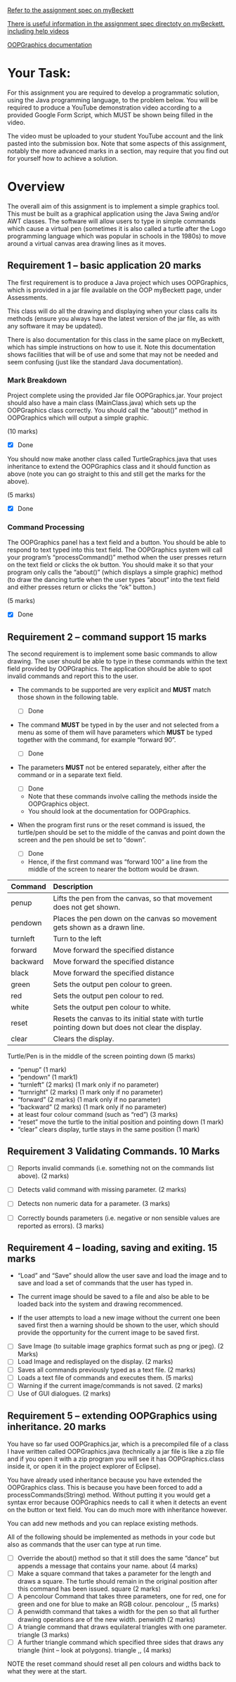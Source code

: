 [Refer to the assignment spec on myBeckett](https://drive.google.com/file/d/1ooGVFk3eAOXwvRC950gcW1g2m1jtAKIX/view)

[There is useful information in the assignment spec directoty on myBeckett, including help videos](https://my.leedsbeckett.ac.uk/ultra/courses/_167312_1/cl/outline)

[OOPGraphics documentation](https://lbu-oop.github.io/OOPturtleGraphicsLibrary/uk/ac/leedsbeckett/oop/OOPGraphics.html)

# Your Task:
For this assignment you are required to develop a programmatic solution, using the Java
programming language, to the problem below. You will be required to produce a YouTube
demonstration video according to a provided Google Form Script, which MUST be
shown being filled in the video. 

The video must be uploaded to your student
YouTube account and the link pasted into the submission box. Note that some aspects
of this assignment, notably the more advanced marks in a section, may require that you find
out for yourself how to achieve a solution.

# Overview
The overall aim of this assignment is to implement a simple graphics tool. This must be built
as a graphical application using the Java Swing and/or AWT classes. The software will allow
users to type in simple commands which cause a virtual pen (sometimes it is also called a
turtle after the Logo programming language which was popular in schools in the 1980s) to
move around a virtual canvas area drawing lines as it moves.

## Requirement 1 – basic application 20 marks

The first requirement is to produce a Java project which uses OOPGraphics, which is
provided in a jar file available on the OOP myBeckett page, under Assessments. 

This class will do all the drawing and displaying when your class calls its methods (ensure
you always have the latest version of the jar file, as with any software it may be
updated). 

There is also documentation for this class in the same place on myBeckett,
which has simple instructions on how to use it. Note this documentation shows
facilities that will be of use and some that may not be needed and seem confusing
(just like the standard Java documentation).

### Mark Breakdown
Project complete using the provided Jar file OOPGraphics.jar. Your project should also have
a main class (MainClass.java) which sets up the OOPGraphics class correctly. You should
call the “about()” method in OOPGraphics which will output a simple graphic.

(10 marks)
-[x] Done

You should now make another class called TurtleGraphics.java that uses inheritance to extend
the OOPGraphics class and it should function as above (note you can go straight to this and
still get the marks for the above).

(5 marks)
-[x] Done

### Command Processing
The OOPGraphics panel has a text field and a button. You should be able to respond to text
typed into this text field. The OOPGraphics system will call your program’s
“processCommand()” method when the user presses return on the text field or clicks the ok
button. You should make it so that your program only calls the “about()” (which displays a
simple graphic) method (to draw the dancing turtle when the user types “about” into the text
field and either presses return or clicks the “ok” button.)

(5 marks)
-[x] Done

## Requirement 2 – command support 15 marks
The second requirement is to implement some basic commands to allow drawing. The
user should be able to type in these commands within the text field provided by
OOPGraphics. The application should be able to spot invalid commands and report
this to the user. 

- The commands to be supported are very explicit and **MUST** match those shown in the following table. 
  -[ ] Done
- The command **MUST** be typed in by the user and  not selected from a menu as some of them will 
have parameters which **MUST** be typed together with the command, for example “forward 90”. 
  - [ ] Done
- The parameters **MUST** not be entered separately, either after the command or in a separate text field. 
  -[ ] Done

  - Note that these commands involve calling the methods inside the OOPGraphics object. 
  - You should look at the documentation for OOPGraphics.

- When the program first runs or the reset command is issued, the turtle/pen
should be set to the middle of the canvas and point down the screen and the
pen should be set to “down”.
  -[ ] Done
  - Hence, if the first command was “forward 100” a line
  from the middle of the screen to nearer the bottom would be drawn.

| Command             | Description                                                                                      |
|:--------------------|:-------------------------------------------------------------------------------------------------|
| penup               | Lifts the pen from the canvas, so that movement does not get shown.                              |
| pendown             | Places the pen down on the canvas so movement gets shown as a drawn line.                        |
| turnleft <degrees>  | Turn <degrees> to the left                                                                       |
| forward <distance>  | Move forward the specified distance                                                              |
| backward <distance> | Move forward the specified distance                                                              |
| black               | Move forward the specified distance                                                              |
| green               | Sets the output pen colour to green.                                                             |
| red                 | Sets the output pen colour to red.                                                               |
| white               | Sets the output pen colour to white.                                                             |
| reset               | Resets the canvas to its initial state with turtle pointing down but does not clear the display. |
| clear               | Clears the display.                                                                              |

Turtle/Pen is in the middle of the screen pointing down (5 marks)
* “penup” (1 mark)
* “pendown” (1 mark1)
* “turnleft” (2 marks) (1 mark only if no parameter)
* “turnright” (2 marks) (1 mark only if no parameter)
* “forward” (2 marks) (1 mark only if no parameter)
* “backward” (2 marks) (1 mark only if no parameter)
* at least four colour command (such as “red”) (3 marks)
* “reset” move the turtle to the initial position and pointing down (1 mark)
* “clear” clears display, turtle stays in the same position (1 mark)

## Requirement 3 Validating Commands. 10 Marks
-[ ] Reports invalid commands (i.e. something not on the commands list above). (2 marks)

-[ ] Detects valid command with missing parameter. (2 marks)

-[ ] Detects non numeric data for a parameter. (3 marks)

-[ ] Correctly bounds parameters (i.e. negative or non sensible values are reported as errors). (3
marks)

## Requirement 4 – loading, saving and exiting. 15 marks
- “Load” and “Save” should allow the user save and load the image and to save and
load a set of commands that the user has typed in.

- The current image should be saved to a file and also be able to be loaded back into
the system and drawing recommenced. 
- If the user attempts to load a new image without the current one been saved 
first then a warning should be shown to the user, which should provide the opportunity 
for the current image to be saved first. 
- [ ] Save Image (to suitable image graphics format such as png or jpeg). (2 Marks)
- [ ] Load Image and redisplayed on the display. (2 marks)
- [ ] Saves all commands previously typed as a text file. (2 marks)
- [ ] Loads a text file of commands and executes them. (5 marks)
- [ ] Warning if the current image/commands is not saved. (2 marks)
- [ ] Use of GUI dialogues. (2 marks)

## Requirement 5 – extending OOPGraphics using inheritance. 20 marks
You have so far used OOPGraphics.jar, which is a precompiled file of a class I have written
called OOPGraphics.java (technically a jar file is like a zip file and if you open it with a zip
program you will see it has OOPGraphics.class inside it, or open it in the project explorer of
Eclipse).

You have already used inheritance because you have extended the OOPGraphics class. This
is because you have been forced to add a processCommands(String) method. Without putting
it you would get a syntax error because OOPGraphics needs to call it when it detects an event
on the button or text field. You can do much more with inheritance however. 

You can add new methods and you can replace existing methods.

All of the following should be implemented as methods in your code but also as commands that the user can type at run time.
-[ ] Override the about() method so that it still does the same “dance” but appends a message
that contains your name.
about
   (4 marks)
-[ ] Make a square command that takes a parameter for the length and draws a square. The turtle
should remain in the original position after this command has been issued.
square <length>
(2 marks)
-[ ] A pencolour Command that takes three parameters, one for red, one for green and one
for blue to make an RGB colour.
pencolour <red>,<green>,<blue>
(5 marks)
-[ ] A penwidth command that takes a width for the pen so that all further drawing operations
are of the new width.
penwidth <width>
(2 marks)
-[ ] A triangle command that draws equilateral triangles with one parameter.
triangle <size>
(3 marks)
-[ ] A further triangle command which specified three sides that draws any triangle (hint –
look at polygons).
triangle <side1>,<side2>,<side3>
(4 marks)

NOTE the reset command should reset all pen colours and widths back to what they were at
the start.